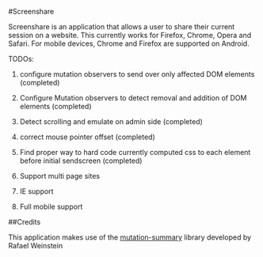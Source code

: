 #Screenshare

Screenshare is an application that allows a user to share their current session on a website. This currently works for Firefox, Chrome, Opera and Safari. For mobile devices, Chrome and Firefox are supported on Android.

TODOs:

1. configure mutation observers to send over only affected DOM elements (completed)

2. Configure Mutation observers to detect removal and addition of DOM elements (completed)

3. Detect scrolling and emulate on admin side (completed)

4. correct mouse pointer offset (completed)

5. Find proper way to hard code currently computed css to each element before initial sendscreen (completed)

6. Support multi page sites

7. IE support

8. Full mobile support



##Credits

This application makes use of the [mutation-summary](http://code.google.com/p/mutation-summary/) library developed by Rafael Weinstein